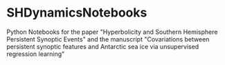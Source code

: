 # SHDynamicsNotebooks
Python Notebooks for the paper "Hyperbolicity and Southern Hemisphere Persistent Synoptic Events" and the manuscript "Covariations between persistent synoptic features and Antarctic sea ice via unsupervised regression learning"
